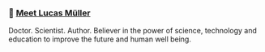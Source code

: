 ### :round_pushpin: [Meet Lucas Müller](https://www.lucasmuller.com.br)

Doctor. Scientist. Author. Believer in the power of science, technology and education to improve the future and human well being.

